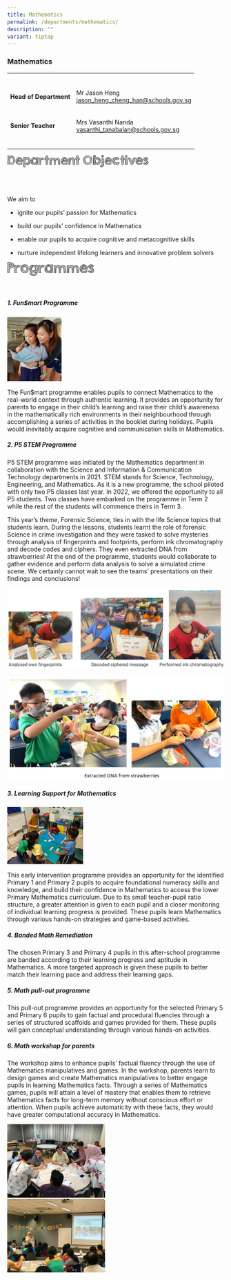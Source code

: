 ```yaml
---
title: Mathematics
permalink: /departments/mathematics/
description: ""
variant: tiptap
---
```

<h3><strong>Mathematics</strong></h3>
<table style="minWidth: 50px">
<colgroup>
<col>
<col>
</colgroup>
<tbody>
<tr>
<th rowspan="1" colspan="1">
<p></p>
</th>
<th rowspan="1" colspan="1">
<p></p>
</th>
</tr>
<tr>
<td rowspan="1" colspan="1">
<p><strong>Head of Department</strong>
</p>
</td>
<td rowspan="1" colspan="1">
<p>Mr Jason Heng
<br><a href="mailto:jason_heng_cheng_han@schools.gov.sg" rel="noopener noreferrer nofollow" target="_blank">jason_heng_cheng_han@schools.gov.sg</a>
</p>
</td>
</tr>
<tr>
<td rowspan="1" colspan="1">
<p><strong>Senior Teacher</strong>
</p>
</td>
<td rowspan="1" colspan="1">
<p>Mrs Vasanthi Nanda
<br><a href="mailto:vasanthi_tanabalan@schools.gov.sg" rel="noopener noreferrer nofollow" target="_blank">vasanthi_tanabalan@schools.gov.sg</a>
</p>
</td>
</tr>
<tr>
<td rowspan="1" colspan="1">
<p></p>
</td>
<td rowspan="1" colspan="1">
<p></p>
</td>
</tr>
</tbody>
</table>
<div class="isomer-image-wrapper">
<img style="width:65%" height="auto" width="100%" src="/images/department%20objectives.jpg">
</div>
<p>
<br>
<br>
</p>
<p>We aim to</p>
<ul>
<li>
<p>ignite our pupils’ passion for Mathematics</p>
</li>
<li>
<p>build our pupils’ confidence in Mathematics</p>
</li>
<li>
<p>enable our pupils to acquire cognitive and metacognitive skills</p>
</li>
<li>
<p>nurture independent lifelong learners and innovative problem solvers</p>
</li>
</ul>
<div class="isomer-image-wrapper">
<img style="width:40%" height="auto" width="100%" src="/images/programmes.png">
</div>
<p>
<br>
</p>
<h5><strong>1. Fun$mart Programme</strong></h5>
<div class="isomer-image-wrapper">
<img style="width:25%;margin-right:15px;" height="auto" width="100%" src="/images/math1.jpg">
</div>
<p>The Fun$mart programme enables pupils to connect Mathematics to the real-world
context through authentic learning. It provides an opportunity for parents
to engage in their child’s learning and raise their child’s awareness in
the mathematically rich environments in their neighbourhood through accomplishing
a series of activities in the booklet during holidays. Pupils would inevitably
acquire cognitive and communication skills in Mathematics.</p>
<h5><strong>2. P5 STEM Programme</strong></h5>
<p>P5 STEM programme was initiated by the Mathematics department in collaboration
with the Science and Information &amp; Communication Technology departments
in 2021. STEM stands for Science, Technology, Engineering, and Mathematics.
As it is a new programme, the school piloted with only two P5 classes last
year. In 2022, we offered the opportunity to all P5 students. Two classes
have embarked on the programme in Term 2 while the rest of the students
will commence theirs in Term 3.</p>
<p>This year’s theme, Forensic Science, ties in with the life Science topics
that students learn. During the lessons, students learnt the role of forensic
Science in crime investigation and they were tasked to solve mysteries
through analysis of fingerprints and footprints, perform ink chromatography
and decode codes and ciphers. They even extracted DNA from strawberries!
At the end of the programme, students would collaborate to gather evidence
and perform data analysis to solve a simulated crime scene. We certainly
cannot wait to see the teams’ presentations on their findings and conclusions!</p>
<div class="isomer-image-wrapper">
<img style="width: 100%" height="auto" width="100%" alt="" src="/images/math2.png">
</div>
<p></p>
<div class="isomer-image-wrapper">
<img style="width: 100%" height="auto" width="100%" alt="" src="/images/math3.png">
</div>
<h5><strong>3. Learning Support for Mathematics</strong></h5>
<div class="isomer-image-wrapper">
<img style="width:35%;margin-right:15px;" height="auto" width="100%" src="/images/math4.jpg">
</div>
<p>This early intervention programme provides an opportunity for the identified
Primary 1 and Primary 2 pupils to acquire foundational numeracy skills
and knowledge, and build their confidence in Mathematics to access the
lower Primary Mathematics curriculum. Due to its small teacher-pupil ratio
structure, a greater attention is given to each pupil and a closer monitoring
of individual learning progress is provided. These pupils learn Mathematics
through various hands-on strategies and game-based activities.</p>
<h5><strong>4. Banded Math Remediation</strong></h5>
<p>The chosen Primary 3 and Primary 4 pupils in this after-school programme
are banded according to their learning progress and aptitude in Mathematics.
A more targeted approach is given these pupils to better match their learning
pace and address their learning gaps.</p>
<h5><strong>5. Math pull-out programme</strong></h5>
<p>This pull-out programme provides an opportunity for the selected Primary
5 and Primary 6 pupils to gain factual and procedural fluencies through
a series of structured scaffolds and games provided for them. These pupils
will gain conceptual understanding through various hands-on activities.</p>
<h5><strong>6. Math workshop for parents</strong></h5>
<p>The workshop aims to enhance pupils’ factual fluency through the use of
Mathematics manipulatives and games. In the workshop, parents learn to
design games and create Mathematics manipulatives to better engage pupils
in learning Mathematics facts. Through a series of Mathematics games, pupils
will attain a level of mastery that enables them to retrieve Mathematics
facts for long-term memory without conscious effort or attention. When
pupils achieve automaticity with these facts, they would have greater computational
accuracy in Mathematics.</p>
<div class="isomer-image-wrapper">
<img style="width:45%" height="auto" width="100%" src="/images/math5.jpg">
</div>
<div class="isomer-image-wrapper">
<img style="width:45%" height="auto" width="100%" src="/images/math6.jpg">
</div>
<p></p>